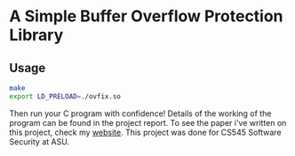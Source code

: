 # A Simple Buffer Overflow Protection Library

## Usage
```bash
make
export LD_PRELOAD=./ovfix.so
```

Then run your C program with confidence! 
Details of the working of the program can be found in the project report. To see the paper i've written on this project, check my [website](http://www.cpalaka.me). This project was done for CS545 Software Security at ASU.
